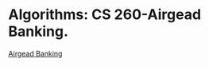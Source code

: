 
# Algorithms: CS 260-Airgead Banking.

[Airgead Banking](https://github.com/JaijayS/CS210_Project2-)
